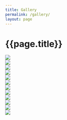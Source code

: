 ```yaml
---
title: Gallery
permalink: /gallery/
layout: page
---
```


# {{page.title}}



<!-- gallery class need for using gallery -->
<div class="card-columns gallery r">
  <!-- need a div for contains img tag -->
  <div class="galleryItem card c-3">
    <!-- just need a img tag. if you are want a text add data-text-->
    <img class="card-img-top" src="{{site.baseurl}}/img/gallery/2.jpg" data-text="NGNA President Visit">
  </div>
  <div class="galleryItem card c-3">
    <img class="card-img-top" src="{{site.baseurl}}/img/gallery/3.jpg" data-text="Meeting">
  </div>
  <div class="galleryItem card c-3">
    <img class="card-img-top" src="{{site.baseurl}}/img/gallery/4.jpg" data-text="Care Home">
  </div>
  <div class="galleryItem card c-3">
    <img class="card-img-top" src="{{site.baseurl}}/img/gallery/9.jpg" data-text="Orientation">
  </div>
  <div class="galleryItem card c-3">
    <img class="card-img-top" src="{{site.baseurl}}/img/gallery/10.jpg" data-text="Meeting">
  </div>
  <div class="galleryItem card c-3">
    <img class="card-img-top" src="{{site.baseurl}}/img/gallery/13.jpg" data-text="Swawalambhini">
  </div>
  <div class="galleryItem card c-3">
    <img class="card-img-top" src="{{site.baseurl}}/img/gallery/1.jpg" data-text="Orientation">
  </div>
  <div class="galleryItem card c-3">
    <img class="card-img-top" src="{{site.baseurl}}/img/gallery/5.jpg" data-text="Meeting">
  </div>
  <div class="galleryItem card c-3">
    <img class="card-img-top" src="{{site.baseurl}}/img/gallery/6.jpg" data-text="Care Home">
  </div>
  <div class="galleryItem card c-3">
    <img class="card-img-top" src="{{site.baseurl}}/img/gallery/7.jpg" data-text="Meeting">
  </div>
  <div class="galleryItem card c-3">
    <img class="card-img-top" src="{{site.baseurl}}/img/gallery/8.jpg" data-text="Orientation">
  </div>
  <div class="galleryItem card c-3">
    <img class="card-img-top" src="{{site.baseurl}}/img/gallery/11.jpg" data-text="NGNA President Visit">
  </div>

</div>
